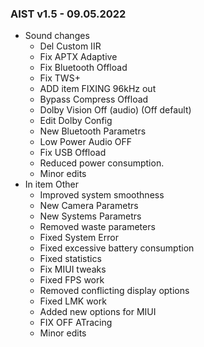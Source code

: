 ### AIST v1.5 - 09.05.2022

* Sound changes
  * Del Custom IIR
  * Fix APTX Adaptive
  * Fix Bluetooth Offload
  * Fix TWS+
  * ADD item FIXING 96kHz out
  * Bypass Compress Offload
  * Dolby Vision Off (audio) (Off default)
  * Edit Dolby Config
  * New Bluetooth Parametrs
  * Low Power Audio OFF
  * Fix USB Offload
  * Reduced power consumption.
  * Minor edits
* In item Other
  * Improved system smoothness
  * New Camera Parametrs
  * New Systems Parametrs 
  * Removed waste parameters
  * Fixed System Error
  * Fixed excessive battery consumption
  * Fixed statistics
  * Fix MIUI tweaks
  * Fixed FPS work
  * Removed conflicting display options
  * Fixed LMK work
  * Added new options for MIUI
  * FIX OFF ATracing 
  * Minor edits 
